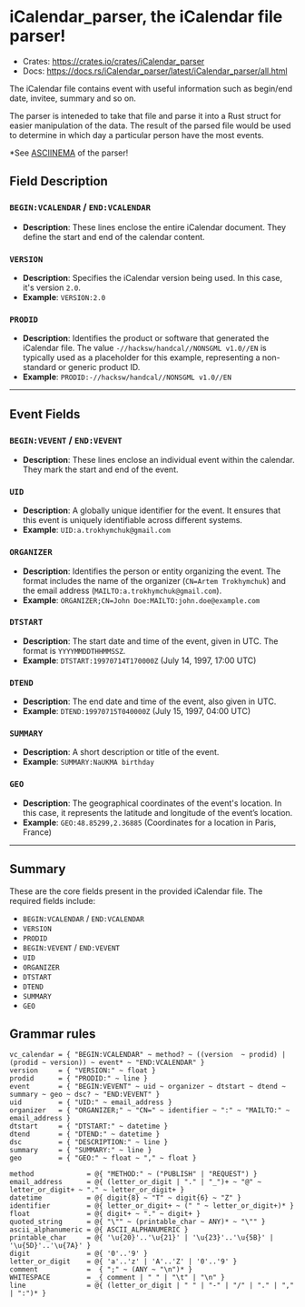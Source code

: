 # iCalendar_parser, the iCalendar file parser!

* Crates: https://crates.io/crates/iCalendar_parser
* Docs: https://docs.rs/iCalendar_parser/latest/iCalendar_parser/all.html

The iCalendar file contains event with useful information such as begin/end date, invitee, summary and so on.

The parser is inteneded to take that file and parse it into a Rust struct for easier manipulation of the data. The result of the parsed file would be used to determine in which day a particular person have the most events.

*See [ASCIINEMA](https://asciinema.org/a/ktJ8678THq7luDBPz8kG32BTf) of the parser!

## Field Description

### `BEGIN:VCALENDAR` / `END:VCALENDAR`
- **Description**: These lines enclose the entire iCalendar document. They define the start and end of the calendar content.

### `VERSION`
- **Description**: Specifies the iCalendar version being used. In this case, it's version `2.0`.
- **Example**: `VERSION:2.0`

### `PRODID`
- **Description**: Identifies the product or software that generated the iCalendar file. The value `-//hacksw/handcal//NONSGML v1.0//EN` is typically used as a placeholder for this example, representing a non-standard or generic product ID.
- **Example**: `PRODID:-//hacksw/handcal//NONSGML v1.0//EN`

---

## Event Fields

### `BEGIN:VEVENT` / `END:VEVENT`
- **Description**: These lines enclose an individual event within the calendar. They mark the start and end of the event.

### `UID`
- **Description**: A globally unique identifier for the event. It ensures that this event is uniquely identifiable across different systems.
- **Example**: `UID:a.trokhymchuk@gmail.com`

### `ORGANIZER`
- **Description**: Identifies the person or entity organizing the event. The format includes the name of the organizer (`CN=Artem Trokhymchuk`) and the email address (`MAILTO:a.trokhymchuk@gmail.com`).
- **Example**: `ORGANIZER;CN=John Doe:MAILTO:john.doe@example.com`

### `DTSTART`
- **Description**: The start date and time of the event, given in UTC. The format is `YYYYMMDDTHHMMSSZ`.
- **Example**: `DTSTART:19970714T170000Z` (July 14, 1997, 17:00 UTC)

### `DTEND`
- **Description**: The end date and time of the event, also given in UTC.
- **Example**: `DTEND:19970715T040000Z` (July 15, 1997, 04:00 UTC)

### `SUMMARY`
- **Description**: A short description or title of the event.
- **Example**: `SUMMARY:NaUKMA birthday`

### `GEO`
- **Description**: The geographical coordinates of the event's location. In this case, it represents the latitude and longitude of the event’s location.
- **Example**: `GEO:48.85299,2.36885` (Coordinates for a location in Paris, France)

---

## Summary
These are the core fields present in the provided iCalendar file. The required fields include:
- `BEGIN:VCALENDAR` / `END:VCALENDAR`
- `VERSION`
- `PRODID`
- `BEGIN:VEVENT` / `END:VEVENT`
- `UID`
- `ORGANIZER`
- `DTSTART`
- `DTEND`
- `SUMMARY`
- `GEO`

## Grammar rules

```pest
vc_calendar = { "BEGIN:VCALENDAR" ~ method? ~ ((version  ~ prodid) | (prodid ~ version)) ~ event* ~ "END:VCALENDAR" }
version     = { "VERSION:" ~ float }
prodid      = { "PRODID:" ~ line }
event       = { "BEGIN:VEVENT" ~ uid ~ organizer ~ dtstart ~ dtend ~ summary ~ geo ~ dsc? ~ "END:VEVENT" }
uid         = { "UID:" ~ email_address }
organizer   = { "ORGANIZER;" ~ "CN=" ~ identifier ~ ":" ~ "MAILTO:" ~ email_address }
dtstart     = { "DTSTART:" ~ datetime }
dtend       = { "DTEND:" ~ datetime }
dsc         = { "DESCRIPTION:" ~ line }
summary     = { "SUMMARY:" ~ line }
geo         = { "GEO:" ~ float ~ "," ~ float }

method             = @{ "METHOD:" ~ ("PUBLISH" | "REQUEST") }
email_address      = @{ (letter_or_digit | "." | "_")+ ~ "@" ~ letter_or_digit+ ~ "." ~ letter_or_digit+ }
datetime           = @{ digit{8} ~ "T" ~ digit{6} ~ "Z" }
identifier         = @{ letter_or_digit+ ~ (" " ~ letter_or_digit+)* }
float              = @{ digit+ ~ "." ~ digit+ }
quoted_string      = @{ "\"" ~ (printable_char ~ ANY)* ~ "\"" }
ascii_alphanumeric = @{ ASCII_ALPHANUMERIC }
printable_char     = @{ '\u{20}'..'\u{21}' | '\u{23}'..'\u{5B}' | '\u{5D}'..'\u{7A}' }
digit              = @{ '0'..'9' }
letter_or_digit    = @{ 'a'..'z' | 'A'..'Z' | '0'..'9' }
comment            =  { ";" ~ (ANY ~ "\n")* }
WHITESPACE         = _{ comment | " " | "\t" | "\n" }
line               = @{ (letter_or_digit | " " | "-" | "/" | "." | "," | ":")* }
```